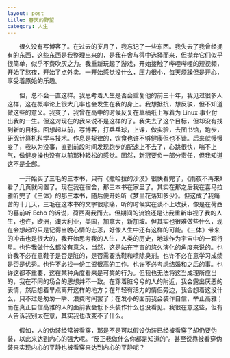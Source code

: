 ```yaml
---
layout: post
title: 春天的野望
category: 人生
---
```


&emsp;&emsp;很久没有写博客了。在过去的岁月了，我忘记了一些东西。我失去了我曾经拥有的东西，这些东西是我整理出来的，是我在舍与得中选择而来，但抛弃它们似乎很简单，似乎不费吹灰之力。我重新玩起了游戏，开始接触了哔哩哔哩的短视频，开始了熬夜，开始了点外卖。一开始感觉没什么，压力很小，每天烦躁但是开心，享受着原始的乐趣。

&emsp;&emsp;但，总不会一直这样。我思考着人生是否会重复他的前三十年，我见过很多人这样，这在概率论上很大几率也会发生在我的身上。我想抵抗，想反驳，但不知道做这些的意义。我变了，我曾在高中的时候反复在草稿纸上写着为 Linux 事业付出我的一生。但这对现在的我来说不是这样的了。我失去了这个目标，但却没有找到新的目标。回想起以前，写博客，打乒乓球，上课，做实验，去图书馆，跑步，研究计算机科学与技术。作息是规律的，饮食也许不够健康但也不错。后来就慢慢变了，我以为没事，直到前段时间发现跑步的配速上不去了，心跳很快，喘不上气，做健身操也没有以前那种轻松的感觉。固然，新冠要负一部分责任，但我知道这不是全部。

&emsp;&emsp;一开始买了三毛的三本书，只有《撒哈拉的沙漠》很快看完了，《雨夜不再来》看了几页就闲置了。现在我在宿舍，那三本书在家里了。其实在那之后我在喜马拉雅听完了《三体》的那三本书，随后便开始听《梦里花落知多少》。但这成了我痛苦的十几天，三毛在这本书的文字很悲痛，听的时候实在谈不上收获，像是在荷西的墓前听 Echo 的诉说，荷西离我而去。但期间的流浪还是让我重新审视了我的人生，也许，欧洲，澳大利亚，美国，加拿大，新加坡。但其实也很难做些什么，现在会想起的只是记得当晚心情的忐忑，好像人生中还有这样的可能。《三体》带来的冲击也是很大的，我开始思考我的人生，人类的历史，地球作为宇宙中的一颗行星。也许我做什么都没有意义，当然，这是站在宇宙的悠久演化的角度来说的。也许我不必在意鞋子是否是脏的，是否需要洗鞋和喷除臭剂。也许不必在意学习成绩是否是优秀。也许不必找一份工资很高的工作。也许不必考虑结婚和之后的事。也许这都不重要，这在某种角度看来是可笑的行为。但我也无法将这当成理所应当的，我在不同的场合的思想并不一致。在穿着脏兮兮的人的附近，我会露出厌恶的表情，然后想着早点离开这样的地方；在年轻有活力的情侣旁边，我会想着这没什么，只不过是匆匆一瞬、浪费时间罢了；在发小的面前我会装作自信，举止高雅；而在真正自信高雅的人的面前我会低下头装作什么也没看见。我很在意这些，但有人告诉我别太在意，其实我也改变不了什么。

&emsp;&emsp;假如，人的伪装经常被看穿，那是不是可以假设伪装已经被看穿了却仍要伪装，以此来达到内心的强大呢。“反正我做什么你都是知道的”。甚至说靠被看穿伪装来实现内心的平静也被看穿来达到内心的平静呢？
